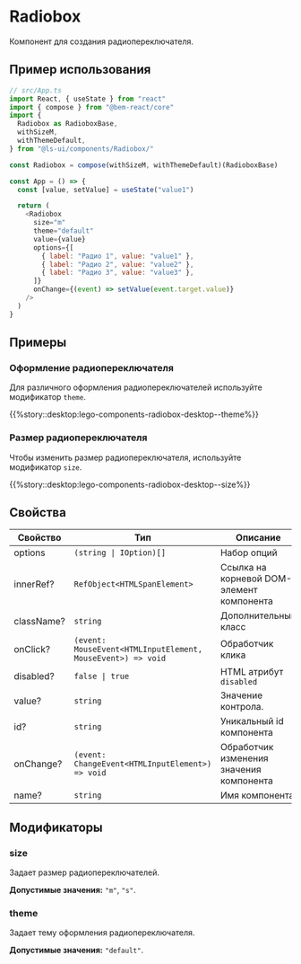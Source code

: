# Radiobox

<!-- description:start -->

Компонент для создания радиопереключателя.

<!-- description:end -->

## Пример использования

```js
// src/App.ts
import React, { useState } from "react"
import { compose } from "@bem-react/core"
import {
  Radiobox as RadioboxBase,
  withSizeM,
  withThemeDefault,
} from "@ls-ui/components/Radiobox/"

const Radiobox = compose(withSizeM, withThemeDefault)(RadioboxBase)

const App = () => {
  const [value, setValue] = useState("value1")

  return (
    <Radiobox
      size="m"
      theme="default"
      value={value}
      options={[
        { label: "Радио 1", value: "value1" },
        { label: "Радио 2", value: "value2" },
        { label: "Радио 3", value: "value3" },
      ]}
      onChange={(event) => setValue(event.target.value)}
    />
  )
}
```

## Примеры

### Оформление радиопереключателя

Для различного оформления радиопереключателей используйте модификатор `theme`.

{{%story::desktop:lego-components-radiobox-desktop--theme%}}

### Размер радиопереключателя

Чтобы изменить размер радиопереключателя, используйте модификатор `size`.

{{%story::desktop:lego-components-radiobox-desktop--size%}}

## Свойства

<!-- props:start -->

| Свойство   | Тип                                                         | Описание                                  |
| ---------- | ----------------------------------------------------------- | ----------------------------------------- |
| options    | `(string \| IOption)[]`                                     | Набор опций                               |
| innerRef?  | `RefObject<HTMLSpanElement>`                                | Ссылка на корневой DOM-элемент компонента |
| className? | `string`                                                    | Дополнительный класс                      |
| onClick?   | `(event: MouseEvent<HTMLInputElement, MouseEvent>) => void` | Обработчик клика                          |
| disabled?  | `false \| true`                                             | HTML атрибут `disabled`                   |
| value?     | `string`                                                    | Значение контрола.                        |
| id?        | `string`                                                    | Уникальный id компонента                  |
| onChange?  | `(event: ChangeEvent<HTMLInputElement>) => void`            | Обработчик изменения значения компонента  |
| name?      | `string`                                                    | Имя компонента                            |

<!-- props:end -->

## Модификаторы

<!-- modifiers:start -->

### size

Задает размер радиопереключателей.

**Допустимые значения:** `"m"`, `"s"`.

### theme

Задает тему оформления радиопереключателя.

**Допустимые значения:** `"default"`.

<!-- modifiers:end -->
